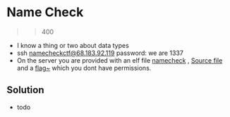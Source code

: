 # Name Check
>> 400
- I know a thing or two about data types
- ssh namecheckctf@68.183.92.119 password: we are 1337
- On the server you are provided with an elf file [namecheck](./namecheck) , [Source file](./namecheck.c) and a [flag~](./flag~) which you dont have permissions.

## Solution
- todo